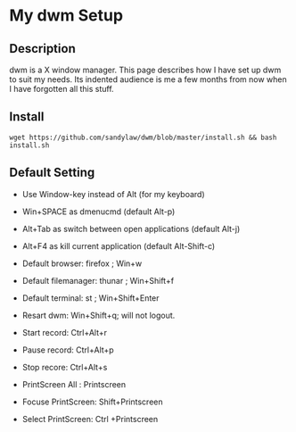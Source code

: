 # My dwm Setup

## Description

dwm is a X window manager. This page describes how I have set up dwm to suit my needs. Its indented audience is me a few months from now when I have forgotten all this stuff.

## Install

`wget https://github.com/sandylaw/dwm/blob/master/install.sh && bash install.sh` 

## Default Setting

- Use Window-key instead of Alt (for my keyboard)
- Win+SPACE as dmenucmd (default Alt-p)
- Alt+Tab as switch between open applications (default Alt-j)
- Alt+F4 as kill current application (default Alt-Shift-c)
- Default browser: firefox ; Win+w
- Default filemanager: thunar ; Win+Shift+f
- Default terminal: st ; Win+Shift+Enter
- Resart dwm: Win+Shift+q; will not logout.

- Start record: Ctrl+Alt+r
- Pause record: Ctrl+Alt+p
- Stop  recore: Ctrl+Alt+s

- PrintScreen All   :  Printscreen
- Focuse PrintScreen:  Shift+Printscreen
- Select PrintScreen:  Ctrl +Printscreen
